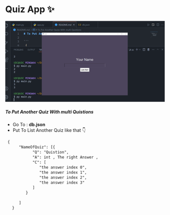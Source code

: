 # Quiz App ✨

![tkinter-quize](./screenshoot.gif)


##### To Put Another Quiz With multi Quistions 

- Go To : **db.json**
- Put To List Another Quiz like that 👇

```
 {
      "NameOfQuiz": [{
            "Q": "Quistion",
            "A": int , The right Answer ,
            "C": [
               "the answer index 0",
               "the answer index 1",
               "the answer index 2",
               "the answer index 3"
            ]
         }
      
      ]
   }


```


